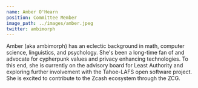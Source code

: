 ```yaml
---
name: Amber O'Hearn
position: Committee Member
image_path: ../images/amber.jpeg
twitter: ambimorph
---
```


Amber (aka ambimorph) has an eclectic background in math, computer science, linguistics, and psychology. She's been a long-time fan of and advocate for cypherpunk values and privacy enhancing technologies. To this end, she is currently on the advisory board for Least Authority and exploring further involvement with the Tahoe-LAFS open software project. She is excited to contribute to the Zcash ecosystem through the ZCG.
